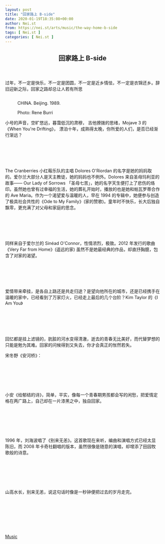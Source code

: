 ```yaml
---
layout: post
title: "回家路上 B-side"
date: 2020-01-19T18:35:08+00:00
author: Nei.st
from: https://nei.st/arts/music/the-way-home-b-side
tags: [ Nei.st ]
categories: [ Nei.st ]
---
```


<article class="post-15400 post type-post status-publish format-standard hentry category-music" id="post-15400">
 <header class="page-header medium Archives">
  <div class="page-header__image">
  </div>
  <div class="page-header__content">
   <h1 class="page-title text-align-center">
    回家路上 B-side
   </h1>
  </div>
 </header>
 <div class="entry-content aesop-entry-content" id="post-15400-content">
  <link as="font" crossorigin="anonymous" href="//cdn.jsdelivr.net/gh/0nd1jyU39XQ/_/glyph/font-face/0uIzqoZjSuJfvSBnvgXTcApMtcVhMcpr.woff" rel="preload" type="font/woff"/>
  <link as="font" crossorigin="anonymous" href="//cdn.jsdelivr.net/gh/0nd1jyU39XQ/_/glyph/font-face/1sTnSLZWDKucPX6SAk.woff" rel="preload" type="font/woff"/>
  <p class="blog-post__description">
   过年，不一定是快乐，不一定是团圆，不一定是近乡情怯，不一定是衣锦还乡。辞旧迎新之际，回家之路却总让人若有所思
  </p>
  <span id="more-15400">
  </span>
  <div class="container img edge">
   <div class="aspectRatioPlaceholder">
    <div class="progressiveMedia" data-height="704" data-width="1011">
     <img alt="" class="progressiveMedia-image" data-src="https://cdn.jsdelivr.net/gh/0nd1jyU39XQ/_/img/1/PAR182018.jpg" src="https://cdn.jsdelivr.net/gh/0nd1jyU39XQ/_/img/1/PAR182018.jpg"/>
    </div>
   </div>
   <div class="aesop-image-component">
    <figure class="aesop-image-component-image aesop-component-align-center aesop-image-component-caption-left">
     <figcaption class="aesop-image-component-caption">
      <p class="aesop-cap-description">
       CHINA. Beijing. 1989.
      </p>
      <p class="aesop-cap-cred">
       Photo: Rene Burri
      </p>
     </figcaption>
    </figure>
   </div>
  </div>
  <p>
   小号的声音，空旷悠远，暮霭低沉的肃穆， 吉他撩拨的思绪，Mojave 3 的《When You're Drifting》， 漂泊十年，成熟得太晚，你所爱的人们，是否已经渐行渐远？
  </p>
  <div class="container megaphone">
   <div class="audioplayer-tobe playerid-60138990 ap_idx_15400_1 is-single-player apconfig-skinwave-with-comments skin-wave alternate-layout 60138990" data-pcm="[0.11,0.13,0.52,0.23,0.17,0.14,0.18,0.26,0.14,0.27,0.19,0.15,0.18,0.13,0.13,0.16,0.14,0.13,0.2,0.16,0.23,0.1,0.21,0.17,0.22,0.15,0.15,0.19,0.13,0.25,0.25,0.17,0.31,0.17,0.17,0.16,0.11,0.09,0.12,0.26,0.22,0.07,0.09,0.13,0.17,0.23,0.09,0.14,0.28,0.19,0.1,0.62,0.34,0.52,0.13,0.41,0.27,0.11,0.47,0.15,0.24,0.23,0.24,0.14,0.36,0.19,0.25,0.32,0.23,0.23,0.17,0.12,0.16,0.72,0.89,0.27,0.38,0.34,0.57,0.26,0.21,0.22,0.52,0.62,0.25,0.54,0.33,0.3,0.45,0.2,0.59,0.43,0.45,0.43,0.17,0.15,0.08,0.07,0.16,0.15,0.13,0.11,0.08,0.11,0.1,0.09,0.08,0.12,0.1,0.2,0.1,0.07,0.09,0.07,0.08,0.11,0.06,0.15,0.14,0.1,0.19,0.24,0.14,0.15,0.23,0.23,0.2,0.29,0.17,0.2,0.15,0.21,0.3,0.13,0.16,0.19,0.42,0.1,0.2,0.18,0.44,0.47,0.39,0.26,0.36,0.22,0.21,0.27,0.28,0.21,0.16,0.56,0.38,0.33,0.22,0.3,0.27,0.25,0.47,0.53,0.4,0.31,0.65,0.38,0.5,0.27,0.33,0.46,0.41,0.58,0.23,0.17,0.08,0.08,0.07,0.07,0.09,0.09,0.08,0.06,0.04,0.08,0.1,0.05,0.13,0.08,0.03,0.09,0.06,0.1,0.11,0.13,0.13,0.05,0.06,0.03,0.07,0.05,0.12,0.1,0.1,0.2,0.11,0.14,0.54,0.17,0.33,0.26,0.17,0.18,0.37,0.21,0.28,0.5,0.54,0.23,0.51,0.38,0.21,0.25,0.4,0.25,0.3,0.27,0.33,0.43,0.59,0.51,0.4,0.27,0.29,0.35,0.29,0.47,0.26,0.5,0.23,0.27,0.26,0.39,0.13,0.22,0.33,0.31,0.57,0.16,0.24,0.42,0.22,0.22,0.21,0.28,0.43,0.59,0.49,0.16,0.3,0.55,0.25,0.23,0.61,0.25,0.41,0.29,0.37,0.41,0.49,0.28,0.21,0.34,0.31,0.43,0.4,0.29,0.09,0.09,0.08,0.08,0.06,0.12,0.09,0.07,0.05,0.04,0.09,0.05,0.14,0.18,0.15,0.06,0.07,0.05,0.15,0.09,0.09,0.14,0.08,0.05,0.07,0.07,0.1,0.04,0.15,0.1,0.08,0.13,0.15,0.07,0.06,0.11,0.21,0.16,0.06,0.11,0.09,0.09,0.09,0.16,0.18,0.1,0.05,0.09,0.12,0.09,0.13,0.16,0.16,0.12,0.1,0.11,0.29,0.1,0.2,0.19,0.11,0.22,0.17,0.15,0.12,0.22,0.24,0.22,0.14,0.1,0.06,0.15,0.18,0.16,0.06,0.11,0.25,0.1,0.19,0.07,0.19,0.18,0.22,0.17,0.15,0.19,0.22,0.21,0.19,0.09,0.23,0.13,0.09,0.22,0.22,0.16,0.13,0.18,0.17,0.15,0.09,0.19,0.21,0.18,0.09,0.12,0.13,0.09,0.12,0.13,0.11,0.17,0.17,0.08,0.22,0.1,0.09,0.1,0.12,0.07,0.01,0.02,0,0,0,0]" data-playerid="60138990" data-playfrom="off" data-sanitized_source="httpscdnjsdelivrnetgh0nd1jyU39XQmusicthewayhome17319289mp3" data-source="https://cdn.jsdelivr.net/gh/0nd1jyU39XQ/_/music/the-way-home/17319289.mp3" data-type="detect" id="ap60138990" style=" opacity: 0;  width: 100%;">
    <div class="feed-dzsap feed-artist-name">
     Mojave 3
    </div>
    <div class="feed-dzsap feed-song-name">
     When You're Drifting
    </div>
    <div class="meta-artist track-meta-for-dzsap">
     <span class="the-artist first-line">
      <span class="first-line-label">
       Mojave 3
      </span>
     </span>
     <span class="the-name the-songname second-line">
      When You're Drifting
     </span>
    </div>
    <div class="menu-description">
     <span class="the-artist">
      Mojave 3
     </span>
     <span class="the-name">
      When You're Drifting
     </span>
    </div>
    <div class="the-comments">
    </div>
   </div>
  </div>
  <p>
   The Cranberries 小红莓乐队的主唱 Dolores O'Riordan 的名字是她的妈妈取的。爱尔兰大部分人是天主教徒，她的妈妈也不例外。Dolores 来自圣母玛利亚的故事—— Our Lady of Sorrows 「圣母七苦」，她的名字天生便打上了悲伤的烙印。虽然她也曾有过幸福的生活，她的葬礼开始时，播放的也是她和帕瓦罗蒂合作的 Ave Maria。作为一个渴望爱与温暖的人，早在 1994 的专辑中，她便参与创造了极具社会共性的《Ode to My Family》(家的赞歌)。童年时不快乐，长大后独自飘零，更充满了对父母和家庭的思念。
  </p>
  <div class="container megaphone">
   <div class="audioplayer-tobe playerid-38847478 ap_idx_15400_2 is-single-player apconfig-skinwave-with-comments skin-wave alternate-layout 38847478" data-pcm="[0,0,0.21,0.14,0.28,0.19,0.12,0.25,0.19,0.17,0.24,0.26,0.21,0.27,0.28,0.21,0.09,0.22,0.2,0.22,0.17,0.32,0.13,0.32,0.22,0.19,0.27,0.22,0.1,0.16,0.26,0.32,0.21,0.17,0.14,0.2,0.14,0.09,0.16,0.18,0.09,0.16,0.13,0.08,0.12,0.18,0.13,0.11,0.08,0.11,0.15,0.28,0.09,0.12,0.22,0.06,0.15,0.29,0.17,0.13,0.16,0.13,0.15,0.14,0.32,0.28,0.1,0.6,0.28,0.26,0.12,0.15,0.21,0.26,0.12,0.11,0.24,0.22,0.16,0.36,0.21,0.1,0.32,0.14,0.25,0.24,0.17,0.12,0.14,0.12,0.27,0.23,0.29,0.32,0.15,0.26,0.25,0.43,0.18,0.22,0.26,0.37,0.22,0.23,0.26,0.12,0.37,0.29,0.31,0.37,0.16,0.26,0.25,0.19,0.34,0.22,0.21,0.12,0.21,0.53,0.21,0.15,0.43,0.33,0.29,0.34,0.17,0.36,0.16,0.39,0.18,0.16,0.33,0.46,0.2,0.35,0.35,0.18,0.33,0.29,0.23,0.11,0.22,0.16,0.46,0.4,0.23,0.27,0.27,0.21,0.21,0.18,0.54,0.35,0.77,0.38,0.25,0.26,0.47,0.21,0.14,0.31,0.33,0.57,0.36,0.27,0.33,0.26,0.2,0.23,0.5,0.05,0.25,0.08,0.27,0.24,0.18,0.15,0.17,0.2,0.18,0.22,0.14,0.17,0.14,0.22,0.09,0.19,0.19,0.12,0.2,0.28,0.1,0.12,0.15,0.15,0.16,0.16,0.22,0.18,0.36,0.29,0.3,0.18,0.22,0.09,0.18,0.22,0.2,0.16,0.22,0.18,0.15,0.4,0.27,0.37,0.13,0.33,0.28,0.13,0.19,0.2,0.31,0.1,0.22,0.11,0.16,0.14,0.21,0.46,0.3,0.32,0.48,0.47,0.11,0.41,0.08,0.43,0.22,0.18,0.2,0.34,0.42,0.39,0.28,0.3,0.14,0.2,0.22,0.32,0.35,0.37,0.21,0.49,0.38,0.29,0.49,0.26,0.55,0.34,0.28,0.18,0.25,0.35,0.07,0.31,0.28,0.33,0.26,0.29,0.54,0.46,0.3,0.23,0.19,0.34,0.4,0.15,0.21,0.34,0.33,0.17,0.29,0.17,0.17,0.25,0.19,0.23,0.26,0.29,0.21,0.37,0.32,0.15,0.36,0.18,0.29,0.23,0.27,0.16,0.37,0.51,0.27,0.22,0.21,0.16,0.33,0.36,0.38,0.14,0.26,0.22,0.27,0.25,0.24,0.25,0.32,0.45,0.24,0.38,0.34,0.39,0.38,0.19,0.06,0.21,0.23,0.4,0.48,0.29,0.3,0.11,0.43,0.2,0.21,0.3,0.2,0.36,0.32,0.35,0.39,0.43,0.41,0.36,0.12,0.2,0.27,0.46,0.36,0.5,0.23,0.45,0.37,0.23,0.3,0.43,0.3,0.24,0.29,0.1,0.28,0.37,0.28,0.3,0.36,0.37,0.77,0.35,0.64,0.48,0.58,0.51,0.24,0.12,0.2,0.31,0.17,0.3,0.32,0.2,0.31,0.26,0.32,0.43,0.28,0.43,0.17,0.14,0.32,0.27,0.24,0.28,0.27,0.2,0.18,0.14,0.04,0.06,0.01,0.01]" data-playerid="38847478" data-playfrom="off" data-sanitized_source="httpscdnjsdelivrnetgh0nd1jyU39XQmusicthewayhome4330336mp3" data-source="https://cdn.jsdelivr.net/gh/0nd1jyU39XQ/_/music/the-way-home/4330336.mp3" data-type="detect" id="ap38847478" style=" opacity: 0;  width: 100%;">
    <div class="feed-dzsap feed-artist-name">
     The Cranberries
    </div>
    <div class="feed-dzsap feed-song-name">
     Ode to My Family
    </div>
    <div class="meta-artist track-meta-for-dzsap">
     <span class="the-artist first-line">
      <span class="first-line-label">
       The Cranberries
      </span>
     </span>
     <span class="the-name the-songname second-line">
      Ode to My Family
     </span>
    </div>
    <div class="menu-description">
     <span class="the-artist">
      The Cranberries
     </span>
     <span class="the-name">
      Ode to My Family
     </span>
    </div>
    <div class="the-comments">
    </div>
   </div>
  </div>
  <p>
   同样来自于爱尔兰的 Sinéad O'Connor，性情浓烈，极致。2012 年发行的歌曲《Very Far from Home》(遥远的家) 虽然不是她最经典的作品，却直抒胸臆，包含了对家的渴望。
  </p>
  <div class="container megaphone">
   <div class="audioplayer-tobe playerid-37506213 ap_idx_15400_3 is-single-player apconfig-skinwave-with-comments skin-wave alternate-layout 37506213" data-pcm="[0.17,0.34,0.29,0.33,0.2,0.16,0.05,0.2,0.11,0.09,0.05,0.07,0.12,0.06,0.07,0.07,0.3,0.3,0.17,0.11,0.09,0.08,0.15,0.16,0.29,0.23,0.13,0.15,0.07,0.11,0.16,0.08,0.22,0.1,0.13,0.26,0.07,0.19,0.14,0.1,0.06,0.07,0.1,0.04,0.31,0.09,0.29,0.19,0.32,0.5,0.19,0.2,0.09,0.1,0.08,0.07,0.06,0.04,0.09,0.09,0.38,0.3,0.18,0.08,0.12,0.06,0.33,0.23,0.41,0.34,0.09,0.19,0.09,0.08,0.11,0.17,0.27,0.19,0.26,0.21,0.07,0.06,0.07,0.08,0.09,0.07,0.08,0.19,0.61,0.63,0.51,0.49,0.24,0.23,0.36,0.3,0.41,0.41,0.41,0.23,0.45,0.28,0.55,0.48,0.37,0.6,0.36,0.25,0.25,0.39,0.3,0.42,0.36,0.55,0.11,0.45,0.39,0.31,0.44,0.17,0.32,0.47,0.39,0.37,0.23,0.24,0.31,0.16,0.35,0.2,0.21,0.27,0.23,0.63,0.13,0.36,0.41,0.37,0.38,0.3,0.39,0.4,0.5,0.48,0.41,0.3,0.65,0.46,0.6,0.37,0.33,0.21,0.32,0.2,0.37,0.24,0.57,0.55,0.39,0.41,0.3,0.64,0.42,0.49,0.45,0.58,0.54,0.48,0.35,0.32,0.68,0.31,0.5,0.59,0.47,0.19,0.5,0.32,0.27,0.3,0.45,0.39,0.32,0.55,0.24,0.35,0.44,0.32,0.6,0.59,0.5,0.36,0.61,0.29,0.36,0.28,0.27,0.61,0.45,0.35,0.5,0.3,0.48,0.35,0.32,0.63,0.67,0.56,0.47,0.75,0.42,0.56,0.2,0.57,0.29,0.3,0.46,0.42,0.47,0.5,0.43,0.4,0.46,0.32,0.31,0.36,0.28,0.28,0.43,0.08,0.58,0.51,0.34,0.44,0.43,0.29,0.49,0.39,0.17,0.78,0.59,0.37,0.37,0.31,0.41,0.36,0.46,0.46,0.46,0.25,0.45,0.57,0.46,0.54,0.43,0.45,0.57,0.36,0.44,0.43,0.19,0.63,0.33,0.47,0.35,0.34,0.23,0.43,0.27,0.34,0.22,0.45,0.54,0.24,0.38,0.29,0.62,0.24,0.57,0.31,0.57,0.22,0.47,0.47,0.4,0.22,0.54,0.38,0.4,0.38,0.38,0.42,0.53,0.47,0.45,0.54,0.61,0.79,0.58,0.54,0.53,0.68,0.59,0.67,0.54,0.55,0.58,0.53,0.36,0.44,0.43,0.3,0.33,0.28,0.17,0.58,0.37,0.61,0.31,0.43,0.45,0.3,0.62,0.35,0.26,0.31,0.43,0.49,0.45,0.13,0.43,0.35,0.27,0.62,0.36,0.43,0.35,0.73,0.3,0.27,0.39,0.33,0.63,0.68,0.31,0.34,0.25,0.2,0.14,0.15,0.12,0.18,0.2,0.21,0.22,0.18,0.15,0.19,0.15,0.19,0.12,0.19,0.09,0.05,0.13,0.09,0.13,0.16,0.09,0.06,0.08,0.07,0.06,0.07,0.09,0.07,0.06,0.08,0.04,0.03,0.04,0.04,0.02,0.03,0.01,0.02,0.03,0.02,0.02,0.02,0.01,0.01,0,0.01,0,0,0,0,0,0]" data-playerid="37506213" data-playfrom="off" data-sanitized_source="httpscdnjsdelivrnetgh0nd1jyU39XQmusicthewayhome22072873mp3" data-source="https://cdn.jsdelivr.net/gh/0nd1jyU39XQ/_/music/the-way-home/22072873.mp3" data-type="detect" id="ap37506213" style=" opacity: 0;  width: 100%;">
    <div class="feed-dzsap feed-artist-name">
     Sinéad O'Connor
    </div>
    <div class="feed-dzsap feed-song-name">
     Very Far from Home
    </div>
    <div class="meta-artist track-meta-for-dzsap">
     <span class="the-artist first-line">
      <span class="first-line-label">
       Sinéad O'Connor
      </span>
     </span>
     <span class="the-name the-songname second-line">
      Very Far from Home
     </span>
    </div>
    <div class="menu-description">
     <span class="the-artist">
      Sinéad O'Connor
     </span>
     <span class="the-name">
      Very Far from Home
     </span>
    </div>
    <div class="the-comments">
    </div>
   </div>
  </div>
  <p>
   爱情带来牵挂，是各自上路还是共走归途？是望向他所在的城市，还是已经携手在温暖的家中，已经看到了万家灯火，已经走上最后的几个台阶？Kim Taylor 的《I Am You》
  </p>
  <div class="container megaphone">
   <div class="audioplayer-tobe playerid-11622645 ap_idx_15400_4 is-single-player apconfig-skinwave-with-comments skin-wave alternate-layout 11622645" data-pcm="[0.5,0.6,0.38,0.41,0.44,0.62,0.72,0.4,0.43,0.56,0.49,0.35,0.61,0.49,0.53,0.44,0.84,0.38,0.56,0.57,0.35,0.36,0.49,0.35,0.32,0.69,0.49,0.46,0.48,0.19,0.58,0.48,0.49,0.54,0.88,0.12,0.71,0.77,0.69,0.61,0.76,0.67,0.72,0.43,0.37,0.16,0.47,0.39,0.6,0.41,0.39,0.54,0.42,0.57,0.94,0.17,0.46,0.49,0.2,0.52,0.36,0.19,0.36,0.27,0.64,0.5,0.24,0.36,0.3,0.38,0.22,0.61,0.91,0.85,0.48,0.54,0.28,0.59,0.73,0.67,0.4,0.43,0.27,0.46,0.62,0.51,0.46,0.43,0.9,0.75,0.49,0.54,0.58,0.69,0.69,0.94,0.81,0.58,0.81,0.62,0.43,0.62,0.74,0.74,0.59,0.76,0.55,0.51,0.92,0.4,0.52,0.2,0.77,0.67,0.47,0.55,0.3,0.45,0.68,0.75,0.78,0.51,0.47,0.59,0.88,0.46,0.86,0.72,0.87,0.7,0.64,0.51,0.79,0.63,0.67,0.28,0.62,0.63,0.56,0.65,0.33,0.65,0.4,0.36,0.44,0.31,0.26,0.61,0.72,0.62,0.46,0.57,0.58,0.44,0.63,0.48,0.72,0.68,0.38,0.57,0.36,0.73,0.67,0.4,0.48,0.23,0.78,0.62,0.55,0.69,0.81,0.48,0.65,0.74,0.8,0.48,0.17,0.55,0.44,0.6,0.5,0.77,0.73,0.87,0.69,0.65,0.54,0.35,0.57,0.59,0.68,0.67,0.79,0.63,0.36,0.63,0.83,0.25,0.75,0.56,0.33,0.31,0.4,0.7,0.7,0.48,0.34,0.3,0.32,0.72,0.74,0.25,0.36,0.39,0.89,0.47,0.58,0.51,0.2,0.75,0.9,0.22,0.48,0.47,0.45,0.22,0.53,0.91,0.91,0.96,0.62,0.76,0.31,0.69,0.93,0.36,0.53,0.6,0.76,0.84,0.82,0.56,0.49,0.39,0.7,0.39,0.48,0.49,0.51,0.67,0.55,0.55,0.66,0.52,0.6,0.59,0.75,0.72,0.6,0.63,0.55,0.58,0.67,0.6,0.61,0.84,0.54,0.92,0.86,0.9,0.75,0.69,0.87,0.84,0.88,0.8,0.93,0.68,0.68,0.53,0.32,0.46,0.38,0.74,0.67,0.49,0.75,0.93,0.78,0.64,0.81,0.88,0.61,0.94,0.65,0.64,0.72,0.46,0.8,0.29,0.47,0.47,0.82,0.73,0.61,0.73,0.77,0.4,0.76,0.54,0.82,0.63,0.82,0.65,0.63,0.49,0.88,0.67,0.78,0.45,0.36,0.78,0.38,0.67,0.82,0.88,0.67,0.79,0.48,0.72,0.49,0.54,0.92,0.74,0.33,0.82,0.56,0.23,0.77,0.78,0.5,0.78,0.76,0.4,1,0.73,0.93,0.8,0.99,0.58,0.87,0.73,0.87,0.8,0.41,0.65,0.75,0.93,0.49,0.81,0.34,0.58,0.44,0.54,0.37,0.49,0.61,0.43,0.49,0.48,0.44,0.29,0.22,0.41,0.36,0.65,0.27,0.29,0.41,0.2,0.29,0.2,0.21,0.21,0.18,0.11,0.09,0.06,0.06,0.06,0.04,0.05,0.03,0.03,0.01,0,0,0,0,0]" data-playerid="11622645" data-playfrom="off" data-sanitized_source="httpscdnjsdelivrnetgh0nd1jyU39XQmusicthewayhome2919622mp3" data-source="https://cdn.jsdelivr.net/gh/0nd1jyU39XQ/_/music/the-way-home/2919622.mp3" data-type="detect" id="ap11622645" style=" opacity: 0;  width: 100%;">
    <div class="feed-dzsap feed-artist-name">
     Kim Taylor
    </div>
    <div class="feed-dzsap feed-song-name">
     I Am You
    </div>
    <div class="meta-artist track-meta-for-dzsap">
     <span class="the-artist first-line">
      <span class="first-line-label">
       Kim Taylor
      </span>
     </span>
     <span class="the-name the-songname second-line">
      I Am You
     </span>
    </div>
    <div class="menu-description">
     <span class="the-artist">
      Kim Taylor
     </span>
     <span class="the-name">
      I Am You
     </span>
    </div>
    <div class="the-comments">
    </div>
   </div>
  </div>
  <p>
   回忆都是挂上滤镜的，肮脏的河水变得清澈，逝去的青春无比美好，而代替梦想的只能是勉为其难。回家的问候得到又失去，你才会真正的怅然若失。
  </p>
  <div class="code-block code-block-1" style="margin: 8px 0; clear: both;">
   <div class="container ads_KbHEVhh8Rw">
    <div class="card card--blog post-sidebar">
     <div class="card-body">
      <div class="logo_ngcontent-kty-0">
      </div>
      <div class="iframe-blocker U6XAMK63Vh00WqvF2BacIQ">
       <div class="background-h60B">
       </div>
       <div class="WumZiPCS4MeMw4pxQ">
       </div>
      </div>
     </div>
     <div class="card-footer">
      <div class="card-footer-wrapper" layout="row bottom-left">
      </div>
     </div>
    </div>
   </div>
  </div>
  <p>
   宋冬野《安河桥》：
  </p>
  <div class="container megaphone">
   <div class="audioplayer-tobe playerid-67466158 ap_idx_15400_5 is-single-player apconfig-skinwave-with-comments skin-wave alternate-layout 67466158" data-pcm="[0.25,0.24,0.27,0.46,0.2,0.5,0.5,0.2,0.16,0.14,0.06,0.25,0.33,0.14,0.44,0.12,0.19,0.43,0.21,0.42,0.36,0.13,0.35,0.3,0.11,0.28,0.18,0.38,0.19,0.05,0.13,0.33,0.15,0.33,0.39,0.15,0.31,0.17,0.35,0.22,0.15,0.26,0.18,0.18,0.2,0.18,0.13,0.33,0.22,0.31,0.24,0.22,0.27,0.27,0.18,0.07,0.13,0.24,0.46,0.14,0.24,0.26,0.29,0.42,0.24,0.43,0.22,0.18,0.19,0.3,0.31,0.64,0.32,0.41,0.34,0.29,0.53,0.41,0.2,0.36,0.15,0.18,0.47,0.23,0.21,0.23,0.3,0.31,0.31,0.42,0.18,0.3,0.17,0.46,0.58,0.29,0.24,0.37,0.07,0.21,0.7,0.34,0.19,0.33,0.5,0.37,0.22,0.28,0.21,0.36,0.34,0.24,0.32,0.79,0.37,0.26,0.28,0.73,0.46,0.26,0.56,0.19,0.33,0.53,0.26,0.46,0.51,0.26,0.51,0.32,0.47,0.43,0.34,0.38,0.49,0.25,0.27,0.66,0.4,0.43,0.23,0.18,0.38,0.44,0.24,0.46,0.27,0.47,0.42,0.28,0.37,0.24,0.17,0.24,0.23,0.28,0.36,0.21,0.18,0.34,0.33,0.2,0.2,0.33,0.22,0.3,0.15,0.31,0.1,0.36,0.33,0.13,0.22,0.56,0.24,0.18,0.15,0.16,0.26,0.26,0.32,0.17,0.2,0.29,0.36,0.22,0.19,0.43,0.2,0.27,0.23,0.27,0.27,0.33,0.32,0.3,0.15,0.28,0.35,0.27,0.61,0.49,0.45,0.32,0.46,0.31,0.48,0.65,0.46,0.21,0.45,0.42,0.4,0.55,0.31,0.5,0.23,0.47,0.61,0.3,0.22,0.52,0.44,0.29,0.58,0.53,0.58,0.32,0.32,0.62,0.27,0.46,0.24,0.31,0.47,0.42,0.36,0.5,0.35,0.55,0.44,0.54,0.5,0.26,0.15,0.44,0.36,0.36,0.47,0.77,0.39,0.44,0.41,0.32,0.35,0.33,0.4,0.4,0.34,0.19,0.42,0.54,0.41,0.4,0.34,0.31,0.46,0.27,0.25,0.24,0.35,0.5,0.4,0.39,0.57,0.74,0.34,0.19,0.44,0.32,0.18,0.37,0.67,0.37,0.73,0.41,0.66,0.23,0.31,0.24,0.38,0.3,0.23,0.22,0.35,0.68,0.23,0.66,0.53,0.46,0.42,0.46,0.59,0.6,0.62,0.34,0.54,0.55,0.37,0.55,0.38,0.41,0.29,0.43,0.27,0.24,0.42,0.24,0.27,0.61,0.65,0.3,0.49,0.21,0.3,0.4,0.47,0.3,0.26,0.39,0.75,0.31,0.26,0.43,0.37,0.32,0.7,0.14,0.4,0.19,0.24,0.25,0.37,0.43,0.37,0.24,0.25,0.19,0.25,0.14,0.32,0.22,0.32,0.31,0.41,0.26,0.24,0.3,0.26,0.12,0.37,0.56,0.13,0.18,0.2,0.47,0.25,0.2,0.22,0.2,0.18,0.4,0.13,0.28,0.24,0.1,0.25,0.34,0.38,0.28,0.54,0.17,0.54,0.23,0.31,0.54,0.17,0.18,0.27,0.08,0.02,0.04,0.02,0.02,0.01,0.01,0,0,0,0]" data-playerid="67466158" data-playfrom="off" data-sanitized_source="httpscdnjsdelivrnetgh0nd1jyU39XQmusicthewayhome27646205mp3" data-source="https://cdn.jsdelivr.net/gh/0nd1jyU39XQ/_/music/the-way-home/27646205.mp3" data-type="detect" id="ap67466158" style=" opacity: 0;  width: 100%;">
    <div class="feed-dzsap feed-artist-name">
     宋冬野
    </div>
    <div class="feed-dzsap feed-song-name">
     安河桥
    </div>
    <div class="meta-artist track-meta-for-dzsap">
     <span class="the-artist first-line">
      <span class="first-line-label">
       宋冬野
      </span>
     </span>
     <span class="the-name the-songname second-line">
      安河桥
     </span>
    </div>
    <div class="menu-description">
     <span class="the-artist">
      宋冬野
     </span>
     <span class="the-name">
      安河桥
     </span>
    </div>
    <div class="the-comments">
    </div>
   </div>
  </div>
  <p>
   小安《给郁结的诗》，简单，平实，像每一个青春期男孩都会写的闲愁，把爱情定格在两广路上，自己却在一片漆黑之中，独自回家。
  </p>
  <div class="container megaphone">
   <div class="audioplayer-tobe playerid-71540733 ap_idx_15400_6 is-single-player apconfig-skinwave-with-comments skin-wave alternate-layout 71540733" data-pcm="[0.41,0.06,0.42,0.24,0.31,0.47,0.13,0.35,0.26,0.15,0.11,0.18,0.15,0.1,0.12,0.08,0.24,0.7,0.23,0.67,0.06,0.45,0.26,0.34,0.38,0.26,0.07,0.07,0.07,0.1,0.16,0.1,0.15,0.54,0.39,0.51,0.26,0.37,0.32,0.17,0.26,0.16,0.1,0.08,0.12,0.13,0.17,0.07,0.31,0.08,0.24,0.38,0.08,0.21,0.14,0.58,0.2,0.09,0.08,0.12,0.22,0.14,0.09,0.06,0.13,0.1,0.1,0.13,0.09,0.05,0.29,0.44,0.29,0.14,0.32,0.24,0.2,0.1,0.23,0.48,0.11,0.14,0.22,0.18,0.15,0.16,0.22,0.21,0.34,0.45,0.32,0.21,0.25,0.7,0.24,0.17,0.08,0.13,0.15,0.13,0.1,0.21,0.29,0.37,0.33,0.32,0.35,0.33,0.27,0.2,0.3,0.31,0.09,0.18,0.17,0.18,0.12,0.1,0.21,0.15,0.27,0.12,0.43,0.33,0.47,0.11,0.27,0.09,0.1,0.16,0.16,0.24,0.16,0.26,0.4,0.22,0.2,0.22,0.19,0.16,0.22,0.57,0.5,0.35,0.47,0.49,0.59,0.3,0.19,0.33,0.2,0.16,0.36,0.21,0.27,0.24,0.3,0.39,0.26,0.51,0.26,0.25,0.33,0.27,0.27,0.65,0.25,0.3,0.33,0.54,0.35,0.3,0.47,0.34,0.38,0.24,0.55,0.26,0.29,0.28,0.28,0.28,0.34,0.3,0.43,0.41,0.6,0.31,0.31,0.43,0.48,0.45,0.31,0.48,0.37,0.17,0.36,0.34,0.26,0.2,0.46,0.26,0.4,0.36,0.43,0.47,0.43,0.37,0.43,0.4,0.38,0.43,0.49,0.44,0.5,0.43,0.3,0.45,0.42,0.32,0.38,0.67,0.39,0.63,0.36,0.22,0.29,0.43,0.38,0.34,0.34,0.26,0.35,0.23,0.27,0.24,0.37,0.3,0.37,0.27,0.39,0.45,0.27,0.38,0.25,0.44,0.29,0.4,0.46,0.38,0.31,0.45,0.45,0.44,0.34,0.22,0.28,0.31,0.39,0.24,0.29,0.39,0.27,0.23,0.62,0.44,0.35,0.36,0.27,0.43,0.23,0.37,0.44,0.34,0.61,0.3,0.24,0.17,0.33,0.63,0.26,0.28,0.38,0.31,0.38,0.4,0.29,0.29,0.31,0.25,0.31,0.38,0.16,0.19,0.15,0.18,0.13,0.41,0.3,0.4,0.3,0.46,0.49,0.34,0.39,0.55,0.23,0.13,0.2,0.17,0.21,0.5,0.31,0.16,0.37,0.33,0.38,0.1,0.15,0.28,0.26,0.41,0.44,0.46,0.26,0.25,0.27,0.48,0.32,0.34,0.25,0.22,0.27,0.31,0.36,0.31,0.24,0.36,0.24,0.24,0.46,0.27,0.24,0.39,0.22,0.31,0.34,0.42,0.46,0.58,0.35,0.39,0.29,0.51,0.25,0.48,0.31,0.27,0.26,0.19,0.33,0.45,0.21,0.12,0.16,0.5,0.15,0.37,0.36,0.48,0.56,0.54,0.45,0.45,0.4,0.24,0.38,0.45,0.25,0.54,0.55,0.33,0.34,0.23,0.32,0.41,0.24,0.45,0.29,0.43,0.04,0.32,0.03,0.03,0.01,0.01,0,0,0,0]" data-playerid="71540733" data-playfrom="off" data-sanitized_source="httpscdnjsdelivrnetgh0nd1jyU39XQmusicthewayhome174082mp3" data-source="https://cdn.jsdelivr.net/gh/0nd1jyU39XQ/_/music/the-way-home/174082.mp3" data-type="detect" id="ap71540733" style=" opacity: 0;  width: 100%;">
    <div class="feed-dzsap feed-artist-name">
     小安
    </div>
    <div class="feed-dzsap feed-song-name">
     给郁结的诗
    </div>
    <div class="meta-artist track-meta-for-dzsap">
     <span class="the-artist first-line">
      <span class="first-line-label">
       小安
      </span>
     </span>
     <span class="the-name the-songname second-line">
      给郁结的诗
     </span>
    </div>
    <div class="menu-description">
     <span class="the-artist">
      小安
     </span>
     <span class="the-name">
      给郁结的诗
     </span>
    </div>
    <div class="the-comments">
    </div>
   </div>
  </div>
  <p>
   1996 年，刘海波唱了《别来无恙》。这首歌现在来听，编曲和演唱方式已经太显陈旧，而 2008 年卡奇社翻唱的版本，虽然很像是随意的演唱，却增添了田园牧歌般的诗意。
  </p>
  <div class="container megaphone">
   <div class="audioplayer-tobe playerid-41210666 ap_idx_15400_7 is-single-player apconfig-skinwave-with-comments skin-wave alternate-layout 41210666" data-pcm="[0.06,0.1,0.07,0.11,0.05,0.04,0.05,0.05,0.08,0.13,0.26,0.31,0.4,0.4,0.28,0.26,0.19,0.22,0.14,0.29,0.11,0.11,0.05,0.05,0.11,0.12,0.12,0.04,0.1,0.28,0.38,0.4,0.37,0.3,0.31,0.31,0.32,0.19,0.29,0.1,0.11,0.12,0.07,0.09,0.06,0.05,0.05,0.02,0.01,0.02,0.19,0.17,0.12,0.17,0.12,0.14,0.22,0.17,0.22,0.12,0.33,0.1,0.22,0.29,0.17,0.23,0.12,0.14,0.07,0.05,0.12,0.18,0.17,0.12,0.14,0.16,0.09,0.22,0.16,0.11,0.07,0.19,0.18,0.12,0.24,0.23,0.08,0.22,0.11,0.2,0.15,0.26,0.18,0.15,0.28,0.14,0.13,0.37,0.19,0.23,0.29,0.26,0.27,0.19,0.22,0.36,0.28,0.29,0.24,0.17,0.41,0.17,0.21,0.29,0.14,0.39,0.17,0.13,0.27,0.22,0.41,0.15,0.22,0.12,0.24,0.2,0.24,0.27,0.23,0.09,0.16,0.2,0.26,0.22,0.31,0.66,0.18,0.65,0.44,0.33,0.17,0.29,0.32,0.65,0.52,0.18,0.32,0.29,0.13,0.23,0.19,0.27,0.49,0.32,0.22,0.28,0.34,0.14,0.4,0.28,0.21,0.11,0.42,0.06,0.32,0.17,0.2,0.27,0.12,0.34,0.32,0.52,0.36,0.37,0.39,0.29,0.42,0.35,0.44,0.25,0.18,0.07,0.29,0.11,0.16,0.12,0.31,0.19,0.09,0.17,0.08,0.22,0.16,0.13,0.1,0.21,0.4,0.29,0.39,0.46,0.3,0.18,0.15,0.23,0.24,0.15,0.21,0.23,0.17,0.22,0.24,0.33,0.23,0.09,0.22,0.21,0.26,0.21,0.43,0.22,0.35,0.15,0.39,0.24,0.25,0.27,0.4,0.31,0.14,0.17,0.22,0.14,0.23,0.13,0.17,0.36,0.15,0.18,0.31,0.23,0.23,0.57,0.24,0.17,0.16,0.17,0.35,0.33,0.16,0.22,0.14,0.12,0.3,0.04,0.24,0.25,0.25,0.21,0.41,0.22,0.1,0.22,0.26,0.24,0.34,0.19,0.25,0.26,0.35,0.25,0.23,0.14,0.25,0.29,0.24,0.17,0.25,0.27,0.18,0.13,0.41,0.14,0.08,0.21,0.52,0.23,0.59,0.43,0.18,0.22,0.34,0.2,0.33,0.31,0.2,0.26,0.39,0.29,0.12,0.2,0.3,0.42,0.3,0.16,0.18,0.29,0.78,0.24,0.42,0.4,0.44,0.22,0.38,0.26,0.2,0.4,0.34,0.26,0.24,0.4,0.17,0.19,0.37,0.36,0.28,0.29,0.37,0.25,0.26,0.15,0.28,0.17,0.45,0.44,0.25,0.17,0.28,0.25,0.35,0.25,0.38,0.18,0.27,0.31,0.19,0.16,0.3,0.37,0.59,0.24,0.22,0.15,0.29,0.39,0.28,0.17,0.48,0.17,0.31,0.36,0.15,0.5,0.31,0.24,0.27,0.27,0.19,0.27,0.4,0.16,0.19,0.13,0.07,0.24,0.12,0.12,0.09,0.27,0.29,0.06,0.09,0.09,0.07,0.16,0.13,0.15,0.13,0.08,0.09,0.17,0.05,0.15,0.04,0.01,0,0.01,0,0,0,0]" data-playerid="41210666" data-playfrom="off" data-sanitized_source="httpscdnjsdelivrnetgh0nd1jyU39XQmusicthewayhome5250181mp3" data-source="https://cdn.jsdelivr.net/gh/0nd1jyU39XQ/_/music/the-way-home/5250181.mp3" data-type="detect" id="ap41210666" style=" opacity: 0;  width: 100%;">
    <div class="feed-dzsap feed-artist-name">
     刘海波
    </div>
    <div class="feed-dzsap feed-song-name">
     别来无恙
    </div>
    <div class="meta-artist track-meta-for-dzsap">
     <span class="the-artist first-line">
      <span class="first-line-label">
       刘海波
      </span>
     </span>
     <span class="the-name the-songname second-line">
      别来无恙
     </span>
    </div>
    <div class="menu-description">
     <span class="the-artist">
      刘海波
     </span>
     <span class="the-name">
      别来无恙
     </span>
    </div>
    <div class="the-comments">
    </div>
   </div>
  </div>
  <p>
   山高水长，别来无恙，说这句话时像是一秒钟便把过去的岁月走完。
  </p>
  <div class="container megaphone">
   <div class="audioplayer-tobe playerid-37678205 ap_idx_15400_8 is-single-player apconfig-skinwave-with-comments skin-wave alternate-layout 37678205" data-pcm="[0,0.02,0.21,0.09,0.38,0.39,0.22,0.32,0.18,0.4,0.22,0.35,0.62,0.4,0.31,0.31,0.24,0.3,0.23,0.34,0.23,0.17,0.47,0.36,0.22,0.68,0.24,0.15,0.25,0.36,0.28,0.29,0.25,0.3,0.21,0.39,0.11,0.32,0.07,0.34,0.22,0.14,0.29,0.32,0.29,0.28,0.39,0.25,0.27,0.18,0.11,0.39,0.32,0.18,0.42,0.61,0.34,0.25,0.35,0.11,0.2,0.38,0.54,0.27,0.17,0.3,0.52,0.43,0.21,0.18,0.19,0.29,0.17,0.28,0.18,0.24,0.2,0.1,0.25,0.25,0.48,0.29,0.45,0.19,0.25,0.25,0.3,0.38,0.4,0.6,0.17,0.22,0.47,0.3,0.37,0.34,0.53,0.11,0.58,0.36,0.23,0.45,0.28,0.23,0.17,0.39,0.37,0.19,0.27,0.26,0.29,0.18,0.3,0.56,0.19,0.11,0.49,0.13,0.55,0.49,0.62,0.75,0.58,0.71,0.6,0.71,0.6,0.65,0.51,0.25,0.48,0.43,0.41,0.15,0.5,0.23,0.49,0.46,0.35,0.56,0.56,0.52,0.37,0.51,0.29,0.58,0.39,0.33,0.37,0.51,0.35,0.21,0.29,0.25,0.43,0.45,0.18,0.17,0.01,0.27,0.26,0.32,0.53,0.62,0.41,0.39,0.37,0.34,0.75,0.22,0.39,0.57,0.18,0.33,0.27,0.31,0.25,0.42,0.39,0.27,0.37,0.52,0.24,0.49,0.24,0.16,0.36,0.77,0.24,0.52,0.36,0.79,0.35,0.25,0.31,0.39,0.34,0.27,0.3,0.37,0.47,0.14,0.3,0.17,0.36,0.51,0.26,0.3,0.44,0.28,0.16,0.67,0.67,0.6,0.62,0.34,0.36,0.49,0.54,0.39,0.51,0.52,0.25,0.23,0.56,0.43,0.34,0.42,0.34,0.39,0.54,0.3,0.25,0.3,0.48,0.14,0.43,0.43,0.3,0.59,0.25,0.75,0.24,0.66,0.69,0.3,0.53,0.49,0.71,0.6,0.25,0.38,0.43,0.51,0.3,0.73,0.45,0.7,0.43,0.3,0.31,0.66,0.32,0.7,0.58,0.41,0.59,0.83,0.76,0.7,0.4,0.58,0.56,0.84,0.14,0.79,0.18,0.64,0.22,0.37,0.23,0.51,0.44,0.32,0.15,0.34,0.27,0.35,0.33,0.39,0.38,0.32,0.34,0.24,0.25,0.34,0.35,0.39,0.16,0.28,0.55,0.34,0.23,0.52,0.27,0.33,0.26,0.47,0.37,0.43,0.66,0.69,0.79,0.28,0.89,0.4,0.37,0.4,0.65,0.42,0.23,0.38,0.45,0.38,0.74,0.68,0.6,0.64,0.41,0.36,0.79,0.22,0.68,0.58,0.61,0.67,0.56,0.45,0.63,0.46,0.51,0.44,0.67,0.69,0.76,0.49,0.78,0.71,0.92,0.57,0.49,0.43,0.19,0.15,0.22,0.16,0.15,0.25,0.32,0.41,0.18,0.33,0.11,0.33,0.21,0.13,0.47,0.25,0.29,0.34,0.32,0.3,0.21,0.44,0.32,0.35,0.33,0.47,0.38,0.22,0.12,0.56,0.21,0.62,0.11,0.31,0.26,0.27,0.22,0.24,0.22,0.25,0.12,0.1,0.03,0.01,0,0,0,0]" data-playerid="37678205" data-playfrom="off" data-sanitized_source="httpscdnjsdelivrnetgh0nd1jyU39XQmusicthewayhome110083mp3" data-source="https://cdn.jsdelivr.net/gh/0nd1jyU39XQ/_/music/the-way-home/110083.mp3" data-type="detect" id="ap37678205" style=" opacity: 0;  width: 100%;">
    <div class="feed-dzsap feed-artist-name">
     李健
    </div>
    <div class="feed-dzsap feed-song-name">
     故乡山川
    </div>
    <div class="meta-artist track-meta-for-dzsap">
     <span class="the-artist first-line">
      <span class="first-line-label">
       李健
      </span>
     </span>
     <span class="the-name the-songname second-line">
      故乡山川
     </span>
    </div>
    <div class="menu-description">
     <span class="the-artist">
      李健
     </span>
     <span class="the-name">
      故乡山川
     </span>
    </div>
    <div class="the-comments">
    </div>
   </div>
  </div>
  <div class="container qyoLgsBMfk2RyP6PZqEQUQ">
   <div class="TA9FsqtAclEQEnnC">
    <a class="q9pBoz6iftkg" href="https://nei.st/category/arts/music">
     <div class="ISq0AssRMiRdK46s31e1tA">
      <div class="VBC0sS11TRzyNj7ur4DqLQ">
      </div>
     </div>
    </a>
   </div>
  </div>
  <div class="code-block code-block-2" style="margin: 8px 0; clear: both;">
   <br/>
   <div class="container ads_KbHEVhh8Rw">
    <div class="card card--blog post-sidebar">
     <div class="card-body">
      <div class="logo_ngcontent-kty-0">
      </div>
      <div class="iframe-blocker U6XAMK63Vh00WqvF2BacIQ">
       <div class="background-h60B">
       </div>
       <div class="WumZiPCS4MeMw4pxQ">
       </div>
      </div>
     </div>
     <div class="card-footer">
      <div class="card-footer-wrapper" layout="row bottom-left">
      </div>
     </div>
    </div>
   </div>
  </div>
 </div>
 <footer class="entry-footer">
  <div class="categories icon-link">
   <a href="https://nei.st/category/arts/music" rel="category tag">
    Music
   </a>
  </div>
 </footer>
</article>

